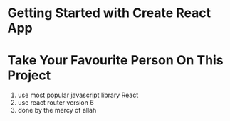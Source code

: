 # Getting Started with Create React App


# Take Your Favourite Person On This Project

1. use most popular javascript library React
2. use react router version 6 
3. done by the mercy of allah